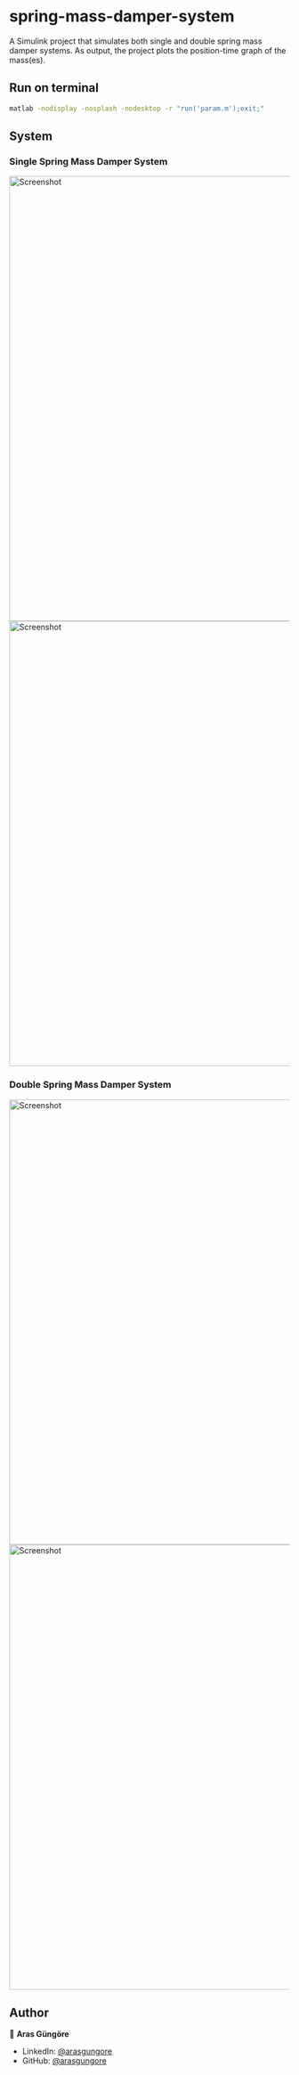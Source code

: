 # spring-mass-damper-system

A Simulink project that simulates both single and double spring mass damper systems. As output, the project plots the position-time graph of the mass(es).



## Run on terminal

```sh
matlab -nodisplay -nosplash -nodesktop -r "run('param.m');exit;"
```



## System

### Single Spring Mass Damper System

<img alt="Screenshot" src="https://raw.githubusercontent.com/arasgungore/spring-mass-damper-system/main/Screenshots/overall_1.jpg" width="800">

<img alt="Screenshot" src="https://raw.githubusercontent.com/arasgungore/spring-mass-damper-system/main/Screenshots/schematic_1.jpg" width="800">


### Double Spring Mass Damper System

<img alt="Screenshot" src="https://raw.githubusercontent.com/arasgungore/spring-mass-damper-system/main/Screenshots/overall_2.jpg" width="800">

<img alt="Screenshot" src="https://raw.githubusercontent.com/arasgungore/spring-mass-damper-system/main/Screenshots/schematic_2.jpg" width="800">



## Author

👤 **Aras Güngöre**

* LinkedIn: [@arasgungore](https://www.linkedin.com/in/arasgungore)
* GitHub: [@arasgungore](https://github.com/arasgungore)
